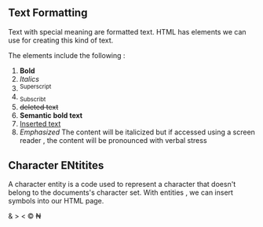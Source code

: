 ## Text Formatting 
Text with special meaning are formatted text. HTML has elements we can use for creating this kind of text.

The elements include the following :
1. <b> Bold </b> 
1. <i> Italics </i> 
1. <sup> Superscript </sup>
1. <sub> Subscribt </sub>
1. <del> deleted text </del>
1. <strong> Semantic bold text </strong> 
1. <ins> Inserted text </ins>
1. <em> Emphasized </em> The content will be italicized but if accessed using a screen reader , the content will be pronounced with verbal stress

## Character ENtitites 
A character entity is a code used to represent a character that doesn't belong to the documents's character set.
With entities , we can insert symbols into our HTML page.

&amp; 
&gt;
&lt;
&copy;
&#8358;